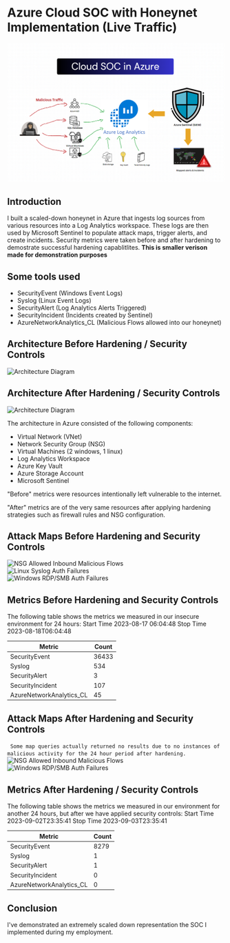 # Azure Cloud SOC with Honeynet Implementation (Live Traffic)
![Cloud Honeynet / SOC](Azure-Cloud-Soc.PNG)

## Introduction

I built a scaled-down honeynet in Azure that ingests log sources from various resources into a Log Analytics workspace. These logs are then used by Microsoft Sentinel to populate attack maps, trigger alerts, and create incidents. Security metrics were taken before and after hardening to demostrate successful hardening capablitlites. 
**This is smaller verison made for demonstration purposes**

## Some tools used
- SecurityEvent (Windows Event Logs)
- Syslog (Linux Event Logs)
- SecurityAlert (Log Analytics Alerts Triggered)
- SecurityIncident (Incidents created by Sentinel)
- AzureNetworkAnalytics_CL (Malicious Flows allowed into our honeynet)

## Architecture Before Hardening / Security Controls
![Architecture Diagram](https://i.imgur.com/aBDwnKb.jpg)

## Architecture After Hardening / Security Controls
![Architecture Diagram](https://i.imgur.com/YQNa9Pp.jpg)

The architecture in Azure consisted of the following components:

- Virtual Network (VNet)
- Network Security Group (NSG)
- Virtual Machines (2 windows, 1 linux)
- Log Analytics Workspace
- Azure Key Vault
- Azure Storage Account
- Microsoft Sentinel

"Before" metrics were resources intentionally left vulnerable to the internet. 

"After" metrics are of the very same resources after applying hardening strategies such as firewall rules and NSG configuration. 


## Attack Maps Before Hardening and Security Controls
![NSG Allowed Inbound Malicious Flows](<img width="844" alt="Before-nsg-malicious-allowed-in" src="https://github.com/Love-Slaughter/Azure-SOC/assets/132439251/a8527ae5-b182-4a12-80dc-7a5c976cfacf">
)<br>
![Linux Syslog Auth Failures](<img width="738" alt="Before-linux-sssh-auth-failures" src="https://github.com/Love-Slaughter/Azure-SOC/assets/132439251/a02fa4d8-8ea8-4122-993b-e4b072e7d2ce">
)<br>
![Windows RDP/SMB Auth Failures](<img width="762" alt="Before-windows-rdp-smb-auth-failures" src="https://github.com/Love-Slaughter/Azure-SOC/assets/132439251/bfc2f188-c18a-4d03-850b-835e65e33eea">
)<br>

## Metrics Before Hardening and Security Controls

The following table shows the metrics we measured in our insecure environment for 24 hours:
Start Time 2023-08-17 06:04:48
Stop Time 2023-08-18T06:04:48

| Metric                   | Count
| ------------------------ | -----
| SecurityEvent            | 36433
| Syslog                   | 534
| SecurityAlert            | 3
| SecurityIncident         | 107
| AzureNetworkAnalytics_CL | 45

## Attack Maps After Hardening and Security Controls
``` Some map queries actually returned no results due to no instances of malicious activity for the 24 hour period after hardening.```
![NSG Allowed Inbound Malicious Flows](<img width="914" alt="After-nsg-malicious-allowed-in" src="https://github.com/Love-Slaughter/Azure-SOC/assets/132439251/2fac140c-2234-49ee-9b20-e7e7e4321b39">
)<br>
![Windows RDP/SMB Auth Failures](<img width="929" alt="After-windows-rdp-smb-auth-failures" src="https://github.com/Love-Slaughter/Azure-SOC/assets/132439251/0330fdb4-b050-4fbd-a005-f83bb895f74e">
)<br>

## Metrics After Hardening / Security Controls

The following table shows the metrics we measured in our environment for another 24 hours, but after we have applied security controls:
Start Time 2023-09-02T23:35:41
Stop Time  2023-09-03T23:35:41

| Metric                   | Count
| ------------------------ | -----
| SecurityEvent            | 8279
| Syslog                   | 1
| SecurityAlert            | 1
| SecurityIncident         | 0
| AzureNetworkAnalytics_CL | 0

## Conclusion

I've demonstrated an extremely scaled down representation the SOC I implemented during my employment.
